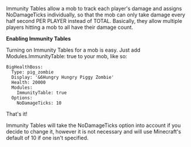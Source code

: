 Immunity Tables allow a mob to track each player's damage and assigns NoDamageTicks individually, so that the mob can only take damage every half second PER PLAYER instead of TOTAL. Basically, they allow multiple players hitting a mob to all have their damage count.

**Enabling Immunity Tables**

Turning on Immunity Tables for a mob is easy. Just add Modules.ImmunityTable: true to your mob, like so:

```
BigHealthBoss:
  Type: pig_zombie
  Display: '&6Hungry Hungry Piggy Zombie'
  Health: 20000
  Modules:
    ImmunityTable: true
  Options:
    NoDamageTicks: 10
```

That's it!

Immunity Tables will take the NoDamageTicks option into account if you decide to change it, however it is not necessary and will use Minecraft's default of 10 if one isn't specified.